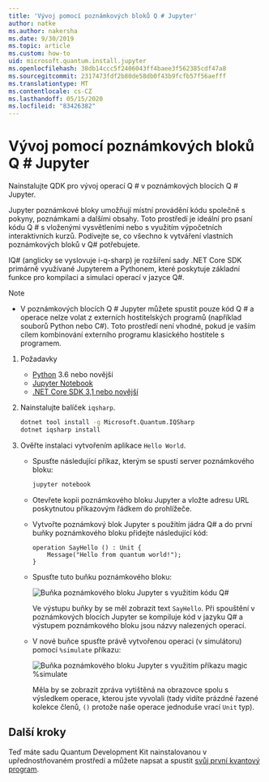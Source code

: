 ```yaml
---
title: 'Vývoj pomocí poznámkových bloků Q # Jupyter'
author: natke
ms.author: nakersha
ms.date: 9/30/2019
ms.topic: article
ms.custom: how-to
uid: microsoft.quantum.install.jupyter
ms.openlocfilehash: 38db14ccc5f2406043ff4baee3f562385cdf47a8
ms.sourcegitcommit: 2317473fdf2b80de58db0f43b9fcfb57f56aefff
ms.translationtype: MT
ms.contentlocale: cs-CZ
ms.lasthandoff: 05/15/2020
ms.locfileid: "83426382"
---
```

# <a name="develop-with-q-jupyter-notebooks"></a>Vývoj pomocí poznámkových bloků Q # Jupyter

Nainstalujte QDK pro vývoj operací Q # v poznámkových blocích Q # Jupyter.

Jupyter poznámkové bloky umožňují místní provádění kódu společně s pokyny, poznámkami a dalšími obsahy. Toto prostředí je ideální pro psaní kódu Q # s vloženými vysvětleními nebo s využitím výpočetních interaktivních kurzů. Podívejte se, co všechno k vytváření vlastních poznámkových bloků v Q# potřebujete.

IQ# (anglicky se vyslovuje i-q-sharp) je rozšíření sady .NET Core SDK primárně využívané Jupyterem a Pythonem, které poskytuje základní funkce pro kompilaci a simulaci operací v jazyce Q#.

> [!NOTE]
> * V poznámkových blocích Q # Jupyter můžete spustit pouze kód Q # a operace nelze volat z externích hostitelských programů (například souborů Python nebo C#). Toto prostředí není vhodné, pokud je vaším cílem kombinování externího programu klasického hostitele s programem.

1. Požadavky

    - [Python](https://www.python.org/downloads/) 3.6 nebo novější
    - [Jupyter Notebook](https://jupyter.readthedocs.io/en/latest/install.html)
    - [.NET Core SDK 3,1 nebo novější](https://www.microsoft.com/net/download)

1. Nainstalujte balíček `iqsharp`.

    ```bash
    dotnet tool install -g Microsoft.Quantum.IQSharp
    dotnet iqsharp install
    ```

1. Ověřte instalaci vytvořením aplikace `Hello World`.

    - Spusťte následující příkaz, kterým se spustí server poznámkového bloku:

        ```bash
        jupyter notebook
        ```

    - Otevřete kopii poznámkového bloku Jupyter a vložte adresu URL poskytnutou příkazovým řádkem do prohlížeče.

    - Vytvořte poznámkový blok Jupyter s použitím jádra Q# a do první buňky poznámkového bloku přidejte následující kód:

        ```qsharp
        operation SayHello () : Unit {
            Message("Hello from quantum world!");
        }
        ```

    - Spusťte tuto buňku poznámkového bloku:

        ![Buňka poznámkového bloku Jupyter s využitím kódu Q#](~/media/install-guide-jupyter.png)

        Ve výstupu buňky by se měl zobrazit text `SayHello`. Při spouštění v poznámkových blocích Jupyter se kompiluje kód v jazyku Q# a výstupem poznámkového bloku jsou názvy nalezených operací.


    - V nové buňce spusťte právě vytvořenou operaci (v simulátoru) pomocí `%simulate` příkazu:

        ![Buňka poznámkového bloku Jupyter s využitím příkazu magic %simulate](~/media/install-guide-jupyter-simulate.png)

        Měla by se zobrazit zpráva vytištěná na obrazovce spolu s výsledkem operace, kterou jste vyvolali (tady vidíte prázdné řazené kolekce členů, `()` protože naše operace jednoduše vrací `Unit` typ).

## <a name="next-steps"></a>Další kroky

Teď máte sadu Quantum Development Kit nainstalovanou v upřednostňovaném prostředí a můžete napsat a spustit [svůj první kvantový program](xref:microsoft.quantum.quickstarts.qrng).
